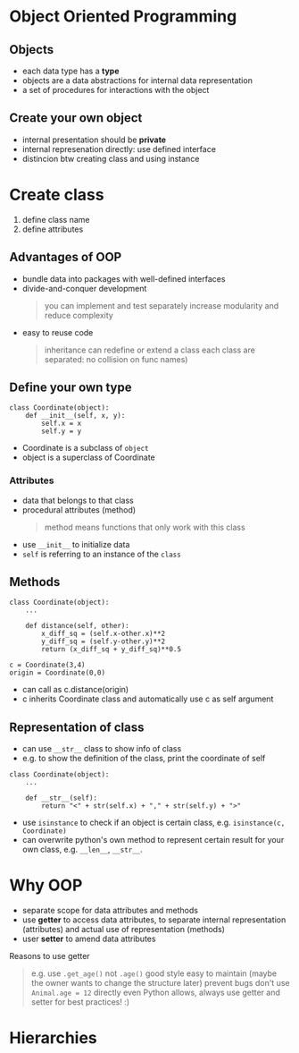 # Object Oriented Programming

## Objects

- each data type has a **type**
- objects are a data abstractions for internal data representation
- a set of procedures for interactions with the object

## Create your own object

- internal presentation should be **private**
- internal represenation directly: use defined interface
- distincion btw creating class and using instance

# Create class

1. define class name
2. define attributes

## Advantages of OOP

- bundle data into packages with well-defined interfaces
- divide-and-conquer development
  > you can implement and test separately
  > increase modularity and reduce complexity
- easy to reuse code
  > inheritance can redefine or extend a class
  > each class are separated: no collision on func names)

## Define your own type

```
class Coordinate(object):
    def __init__(self, x, y):
        self.x = x
        self.y = y
```

- Coordinate is a subclass of `object`
- object is a superclass of Coordinate

### Attributes

- data that belongs to that class
- procedural attributes (method)
  > method means functions that only work with this class
- use `__init__` to initialize data
- `self` is referring to an instance of the `class`

## Methods

```
class Coordinate(object):
    ...

    def distance(self, other):
        x_diff_sq = (self.x-other.x)**2
        y_diff_sq = (self.y-other.y)**2
        return (x_diff_sq + y_diff_sq)**0.5

c = Coordinate(3,4)
origin = Coordinate(0,0)
```

- can call as c.distance(origin)
- c inherits Coordinate class and automatically use c as self argument

## Representation of class

- can use `__str__` class to show info of class
- e.g. to show the definition of the class, print the coordinate of self

```
class Coordinate(object):
    ...

    def __str__(self):
        return "<" + str(self.x) + "," + str(self.y) + ">"

```

- use `isinstance` to check if an object is certain class, e.g. `isinstance(c, Coordinate)`
- can overwrite python's own method to represent certain result for your own class, e.g. `__len__`, `__str__`.

# Why OOP

- separate scope for data attributes and methods
- use **getter** to access data attributes, to separate internal representation (attributes) and actual use of representation (methods)
- user **setter** to amend data attributes

Reasons to use getter

> e.g. use `.get_age()` not `.age()`
> good style
> easy to maintain (maybe the owner wants to change the structure later)
> prevent bugs
> don't use `Animal.age = 12` directly even Python allows, always use getter and setter for best practices! :)

# Hierarchies
